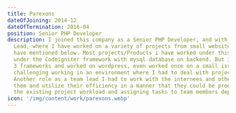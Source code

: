 ```yaml
---
title: Parexons
dateOfJoining: 2014-12
dateOfTermination: 2016-04
position: Senior PHP Developer
description: I joined this company as a Senior PHP Developer, and with time I got to the position of Team
  Lead, where I have worked on a variety of projects from small websites to big products, some of them I
  have mentioned below. Most projects/Products i have worked under this company were developed
  under the Codeigniter framework with mysql database on backend. But i was not only limited to these
  3 frameworks and worked on wordpress, even worked once on a small issue of C# .NET, so it was
  challenging working in an environment where I had to deal with project varieties. <br />
  Another role as a team lead I had to work with the internees and other junior developers, had to lead
  them and utilize their efficiency in a manner that they could be productive for the company, by dividing
  the existing project workload and assigning tasks to team members depending on their capabilities.
icon: '/img/content/work/parexons.webp'
---
```

